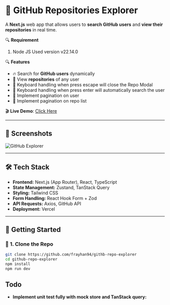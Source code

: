 # 🚀 GitHub Repositories Explorer

A **Next.js** web app that allows users to **search GitHub users** and **view their repositories** in real time.

🔍 **Requirement**

1. Node JS Used version v22.14.0

🔍 **Features**

- 🔥 Search for **GitHub users** dynamically
- 📂 View **repositories** of any user
- 📂 Keyboard handling when press escape will close the Repo Modal
- 📂 Keyboard handling when press enter will automatically search the user
- 📂 Implement pagination on user
- 📂 Implement pagination on repo list

🎬 **Live Demo**: [Click Here](https://your-vercel-url.com)

---

## 📸 Screenshots

![GitHub Explorer](./public/screenshot.png)

---

## 🛠️ **Tech Stack**

- **Frontend:** Next.js (App Router), React, TypeScript
- **State Management:** Zustand, TanStack Query
- **Styling:** Tailwind CSS
- **Form Handling:** React Hook Form + Zod
- **API Requests:** Axios, GitHub API
- **Deployment:** Vercel

---

## 🚀 **Getting Started**

### 🔧 **1. Clone the Repo**

```sh
git clone https://github.com/frayhan94/githb-repo-explorer
cd github-repo-explorer
npm install
npm run dev
```

## **Todo**

- **Implement unit test fully with mock store and TanStack query:**

